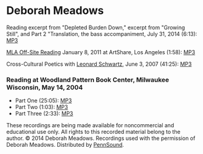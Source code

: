 Deborah Meadows
===============

Reading excerpt from "Depleted Burden Down," excerpt from "Growing Still", and Part 2 "Translation, the bass accompaniment, July 31, 2014 (6:13): [MP3](https://media.sas.upenn.edu/pennsound/authors/Meadows/Meadows-Deborah_Reading-3-Works_2014.mp3)

[MLA Off-Site Reading](http://writing.upenn.edu/pennsound/x/MLA-Offsite-2011.php) January 8, 2011 at ArtShare, Los Angeles (1:58): [MP3](https://media.sas.upenn.edu/pennsound/authors/Meadows/MLA-Offsite-2011_13_Deborah-Meadows_ArtShare_LA_1-8-11.mp3)

Cross-Cultural Poetics with [Leonard Schwartz](http://writing.upenn.edu/pennsound/x/Schwartz.php), June 3, 2007 (41:25): [MP3](https://media.sas.upenn.edu/pennsound/authors/Meadows/XCP_142_Meadows_6-3-07.mp3)

### Reading at Woodland Pattern Book Center, Milwaukee Wisconsin, May 14, 2004

-   Part One (25:05): [MP3](https://media.sas.upenn.edu/pennsound/authors/Meadows/Woodland%20(2004)/Meadows-Deborah_001_Woodland-Pattern-Book-Center_5-14-04.mp3)
-   Part Two (1:03): [MP3](https://media.sas.upenn.edu/pennsound/authors/Meadows/Woodland%20(2004)/Meadows-Deborah_002_Woodland-Pattern-Book-Center_5-14-04.mp3)
-   Part Three (2:33): [MP3](https://media.sas.upenn.edu/pennsound/authors/Meadows/Woodland%20(2004)/Meadows-Deborah_003_Woodland-Pattern-Book-Center_5-14-04.mp3)

  

These recordings are being made available for noncommercial and educational use only. All rights to this recorded material
belong to the author. © 2014 Deborah Meadows. Recordings used with the permission of Deborah Meadows. Distributed by [PennSound](http://www.writing.upenn.edu/pennsound/index.html).

